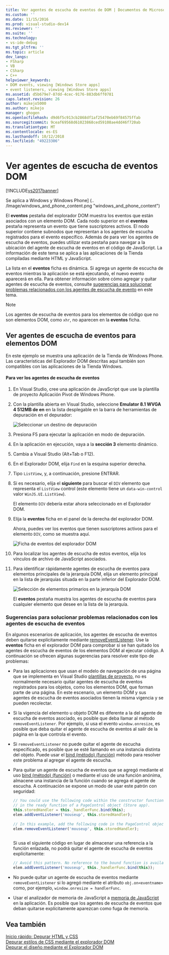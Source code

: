 ```yaml
---
title: Ver agentes de escucha de eventos de DOM | Documentos de Microsoft
ms.custom: ''
ms.date: 11/15/2016
ms.prod: visual-studio-dev14
ms.reviewer: ''
ms.suite: ''
ms.technology:
- vs-ide-debug
ms.tgt_pltfrm: ''
ms.topic: article
dev_langs:
- FSharp
- VB
- CSharp
- C++
helpviewer_keywords:
- DOM events, viewing [Windows Store apps]
- event listeners, viewing [Windows Store apps]
ms.assetid: d5b679e7-87dd-4cec-9176-883db6ff0781
caps.latest.revision: 26
author: mikejo5000
ms.author: mikejo
manager: ghogen
ms.openlocfilehash: d9d6f5c913cb2868df1af25470eb69f84575ffab
ms.sourcegitcommit: 9ceaf69568d61023868ced59108ae4dd46f720ab
ms.translationtype: MT
ms.contentlocale: es-ES
ms.lasthandoff: 10/12/2018
ms.locfileid: "49223306"
---
```

# <a name="view-dom-event-listeners"></a>Ver agentes de escucha de eventos DOM
[!INCLUDE[vs2017banner](../includes/vs2017banner.md)]

Se aplica a Windows y Windows Phone] (.. /Image/windows_and_phone_content.png "windows_and_phone_content")  
  
 El **eventos** pestaña del explorador DOM muestra los eventos que están asociados con un elemento DOM. Cada nodo superior en el **eventos** pestaña representa un evento que tiene suscriptores activos. El nodo superior contiene subnodos que representan a los agentes de escucha registrados para el evento específico. Además de para ver los agentes de escucha de eventos, puedes utilizar esta pestaña para navegar a la ubicación del agente de escucha de eventos en el código de JavaScript. La información de este tema se aplica a las aplicaciones de la Tienda compiladas mediante HTML y JavaScript.  
  
 La lista en el **eventos** ficha es dinámica. Si agrega un agente de escucha de eventos mientras la aplicación se está ejecutando, el nuevo evento aparecerá en ella. Para obtener información sobre cómo agregar y quitar agentes de escucha de eventos, consulte [sugerencias para solucionar problemas relacionados con los agentes de escucha de evento](#Tips) en este tema.  
  
> [!NOTE]
>  Los agentes de escucha de eventos para los elementos de código que no son elementos DOM, como `xhr`, no aparecen en la **eventos** ficha.  
  
## <a name="view-event-listeners-for-dom-elements"></a>Ver agentes de escucha de eventos para elementos DOM  
 En este ejemplo se muestra una aplicación de la Tienda de Windows Phone. Las características del Explorador DOM descritas aquí también son compatibles con las aplicaciones de la Tienda Windows.  
  
#### <a name="to-view-event-listeners"></a>Para ver los agentes de escucha de eventos  
  
1.  En Visual Studio, cree una aplicación de JavaScript que use la plantilla de proyecto Aplicación Pivot de Windows Phone.  
  
2.  Con la plantilla abierta en Visual Studio, seleccione **Emulator 8.1 WVGA 4 512MB de en** en la lista desplegable en la barra de herramientas de depuración en el depurador:  
  
     ![Seleccionar un destino de depuración](../debugger/media/js-dom-debug-target-emu.png "JS_DOM_Debug_Target_Emu")  
  
3.  Presiona F5 para ejecutar la aplicación en modo de depuración.  
  
4.  En la aplicación en ejecución, vaya a la **sección 3** elemento dinámico.  
  
5.  Cambia a Visual Studio (Alt+Tab o F12).  
  
6.  En el Explorador DOM, elija `Find` en la esquina superior derecha.  
  
7.  Tipo `ListView`, y, a continuación, presione ENTRAR.  
  
8.  Si es necesario, elija el **siguiente** para buscar el `DIV` elemento que representa el `ListView` control (este elemento tiene un `data-win-control` valor `WinJS.UI.ListView`).  
  
     El elemento `DIV` debería estar ahora seleccionado en el Explorador DOM.  
  
9. Elija la **eventos** ficha en el panel de la derecha del explorador DOM.  
  
     Ahora, puedes ver los eventos que tienen suscriptores activos para el elemento `DIV`, como se muestra aquí.  
  
     ![Ficha de eventos del explorador DOM](../debugger/media/js-dom-events.png "JS_DOM_Events")  
  
10. Para localizar los agentes de escucha de estos eventos, elija los vínculos de archivo de JavaScript asociados.  
  
11. Para identificar rápidamente agentes de escucha de eventos para elementos principales de la jerarquía DOM, elija un elemento principal en la lista de jerarquías situada en la parte inferior del Explorador DOM.  
  
     ![Selección de elementos primarios en la jerarquía DOM](../debugger/media/js-dom-breadcrumbs.png "JS_DOM_Breadcrumbs")  
  
     El **eventos** pestaña muestra los agentes de escucha de eventos para cualquier elemento que desee en la lista de la jerarquía.  
  
###  <a name="Tips"></a> Sugerencias para solucionar problemas relacionados con los agentes de escucha de eventos  
 En algunos escenarios de aplicación, los agentes de escucha de eventos deben quitarse explícitamente mediante [removeEventListener](http://msdn.microsoft.com/library/ie/ff975250\(v=vs.85\).aspx). Use la **eventos** ficha en el explorador DOM para comprobar si se han quitado los agentes de escucha de eventos de los elementos DOM al ejecutar código. A continuación se ofrecen algunas sugerencias para resolver este tipo de problemas:  
  
-   Para las aplicaciones que usan el modelo de navegación de una página que se implementa en Visual Studio [plantillas de proyecto](http://msdn.microsoft.com/library/windows/apps/hh758331.aspx), no es normalmente necesario quitar agentes de escucha de eventos registrados para los objetos, como los elementos DOM, que forman parte de una página. En este escenario, un elemento DOM y sus agentes de escucha de eventos asociados tienen la misma vigencia y se pueden recolectar.  
  
-   Si la vigencia del elemento u objeto DOM es diferente a la del agente de escucha de eventos asociado, es posible que deba llamar al método `removeEventListener`. Por ejemplo, si usa el evento `window.onresize`, es posible que deba quitar el agente de escucha de eventos al salir de la página en la que controla el evento.  
  
-   Si `removeEventListener` no puede quitar el agente de escucha especificado, es posible que se esté llamando en una instancia distinta del objeto. Puede usar el [bind (método) (función)](~/E:/Repos/visualstudio-docs-pr/scripting-docs/javascript/reference/bind-method-function-javascript.md) método para resolver este problema al agregar el agente de escucha.  
  
-   Para quitar un agente de escucha de eventos que se agregó mediante el uso [bind (método) (función)](~/E:/Repos/visualstudio-docs-pr/scripting-docs/javascript/reference/bind-method-function-javascript.md) o mediante el uso de una función anónima, almacene una instancia de la función cuando se agrega el agente de escucha. A continuación se expone un modo de usar este patrón con seguridad:  
  
    ```javascript  
    // You could use the following code within the constructor function of an object, or  
    // in the ready function of a PageControl object (Store app).  
    this.storedHandler = this._handlerFunc.bind(this);  
    elem.addEventListener('mouseup', this.storedHandler);  
  
    // In this example, add the following code in the PageControl object's unload function.  
    elem.removeEventListener('mouseup', this.storedHandler);  
  
    ```  
  
     Si usa el siguiente código en lugar de almacenar una referencia a la función enlazada, no podrá quitar el agente de escucha de eventos explícitamente:  
  
    ```javascript  
    // Avoid this pattern. No reference to the bound function is available.  
    elem.addEventListener('mouseup', this._handlerFunc.bind(this));  
    ```  
  
-   No puede quitar un agente de escucha de eventos mediante `removeEventListener` si lo agregó mediante el atributo `obj.on<eventname>` como, por ejemplo, `window.onresize = handlerFunc`.  
  
-   Usar el analizador de memoria de JavaScript a [memoria de JavaScript](../profiling/javascript-memory.md) en la aplicación. Es posible que los agentes de escucha de eventos que deban quitarse explícitamente aparezcan como fuga de memoria.  
  
## <a name="see-also"></a>Vea también  
 [Inicio rápido: Depurar HTML y CSS](../debugger/quickstart-debug-html-and-css.md)   
 [Depurar estilos de CSS mediante el explorador DOM](../debugger/debug-css-styles-using-dom-explorer.md)   
 [Depurar el diseño mediante el Explorador DOM](../debugger/debug-layout-using-dom-explorer.md)



